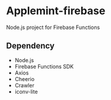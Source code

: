 # Applemint-firebase
Node.js project for Firebase Functions

## Dependency
- Node.js
- Firebase Functions SDK
- Axios
- Cheerio
- Crawler
- iconv-lite
